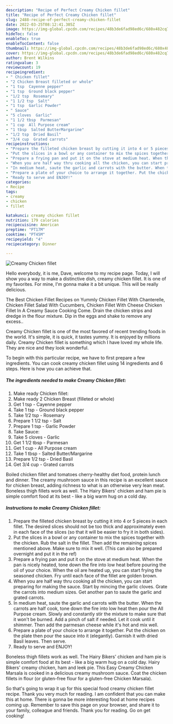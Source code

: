 ```yaml
---
description: "Recipe of Perfect Creamy Chicken fillet"
title: "Recipe of Perfect Creamy Chicken fillet"
slug: 2488-recipe-of-perfect-creamy-chicken-fillet
date: 2022-03-25T08:12:41.305Z
image: https://img-global.cpcdn.com/recipes/48b3de6fad98ed6c/680x482cq70/creamy-chicken-fillet-recipe-main-photo.jpg
hideToc: false
enableToc: true
enableTocContent: false
thumbnail: https://img-global.cpcdn.com/recipes/48b3de6fad98ed6c/680x482cq70/creamy-chicken-fillet-recipe-main-photo.jpg
cover: https://img-global.cpcdn.com/recipes/48b3de6fad98ed6c/680x482cq70/creamy-chicken-fillet-recipe-main-photo.jpg
author: Brent Wilkins
ratingvalue: 3
reviewcount: 19
recipeingredient:
- " Chicken fillet"
- "2 Chicken Breast filleted or whole"
- "1 tsp  Cayenne pepper"
- "1 tsp  Ground black pepper"
- "1/2 tsp  Rosemary"
- "1 1/2 tsp  Salt"
- "1 tsp  Garlic Powder"
- " Sauce"
- "5 cloves  Garlic"
- "1 1/2 tbsp  Parmesan"
- "1 cup  All Purpose cream"
- "1 tbsp  Salted ButterMargarine"
- "1/2 tsp  Dried Basil"
- "3/4 cup  Grated carrots"
recipeinstructions:
- "Prepare the filleted chicken breast by cutting it into 4 or 5 pieces in each fillet. The desired slices should not be too thick and approximately even in each face of the slices (so that it will be easier to fry it in both sides)."
- "Put the slices in a bowl or any container to mix the spices together with the chicken. Rub the salt in the fillet. Then add the remaining spices mentioned above. Make sure to mix it well. (This can also be prepared overnight and put it in the ref)"
- "Prepare a frying pan and put it on the stove at medium heat. When the pan is nicely heated, tone down the fire into low heat before pouring the oil of your choice. When the oil are heated up, you can start frying the seasoned chicken. Fry until each face of the fillet are golden brown."
- "When you are half way thru cooking all the chicken, you can start preparing for making the sauce. Start by mincing the garlic cloves. Grate the carrots into medium sizes. Get another pan to saute the garlic and grated carrots."
- "In medium heat, saute the garlic and carrots with the butter. When the carrots are half cook, tone down the fire into low heat then pour the All Purpose cream. Slowly and constantly stir the mixture to make sure that it won&#39;t be burned. Add a pinch of salt if needed. Let it cook until it shimmer. Then add the parmesan cheese while it&#39;s hot and mix well."
- "Prepare a plate of your choice to arrange it together. Put the chicken on the plate then pour the sauce into it (elegantly). Garnish it with dried Basil leaves. Then serve."
- "Ready to serve and ENJOY!"
categories:
- Recipe
tags:
- creamy
- chicken
- fillet

katakunci: creamy chicken fillet 
nutrition: 179 calories
recipecuisine: American
preptime: "PT17M"
cooktime: "PT45M"
recipeyield: "4"
recipecategory: Dinner

---
```



![Creamy Chicken fillet](https://img-global.cpcdn.com/recipes/48b3de6fad98ed6c/680x482cq70/creamy-chicken-fillet-recipe-main-photo.jpg)

Hello everybody, it is me, Dave, welcome to my recipe page. Today, I will show you a way to make a distinctive dish, creamy chicken fillet. It is one of my favorites. For mine, I'm gonna make it a bit unique. This will be really delicious.

The Best Chicken Fillet Recipes on Yummly Chicken Fillet With Chanterelle, Chicken Fillet Salad With Cucumbers, Chicken Fillet With Cheese Chicken Fillet In A Creamy Sauce Cooking Come. Drain the chicken strips and dredge in the flour mixture. Dip in the eggs and shake to remove any excess..

Creamy Chicken fillet is one of the most favored of recent trending foods in the world. It's simple, it is quick, it tastes yummy. It is enjoyed by millions daily. Creamy Chicken fillet is something which I have loved my whole life. They are nice and they look wonderful.


To begin with this particular recipe, we have to first prepare a few ingredients. You can cook creamy chicken fillet using 14 ingredients and 6 steps. Here is how you can achieve that.

<!--inarticleads1-->

##### The ingredients needed to make Creamy Chicken fillet:

1. Make ready  Chicken fillet:
1. Make ready 2 Chicken Breast (filleted or whole)
1. Get 1 tsp - Cayenne pepper
1. Take 1 tsp - Ground black pepper
1. Take 1/2 tsp - Rosemary
1. Prepare 1 1/2 tsp - Salt
1. Prepare 1 tsp - Garlic Powder
1. Take  Sauce:
1. Take 5 cloves - Garlic
1. Get 1 1/2 tbsp - Parmesan
1. Get 1 cup - All Purpose cream
1. Take 1 tbsp - Salted Butter/Margarine
1. Prepare 1/2 tsp - Dried Basil
1. Get 3/4 cup - Grated carrots


Boiled chicken fillet and tomatoes cherry-healthy diet food, protein lunch and dinner. The creamy mushroom sauce in this recipe is an excellent sauce for chicken breast, adding richness to what is an otherwise very lean meat. Boneless thigh fillets work as well. The Hairy Bikers&#39; chicken and ham pie is simple comfort food at its best - like a big warm hug on a cold day. 

<!--inarticleads2-->

##### Instructions to make Creamy Chicken fillet:

1. Prepare the filleted chicken breast by cutting it into 4 or 5 pieces in each fillet. The desired slices should not be too thick and approximately even in each face of the slices (so that it will be easier to fry it in both sides).
1. Put the slices in a bowl or any container to mix the spices together with the chicken. Rub the salt in the fillet. Then add the remaining spices mentioned above. Make sure to mix it well. (This can also be prepared overnight and put it in the ref)
1. Prepare a frying pan and put it on the stove at medium heat. When the pan is nicely heated, tone down the fire into low heat before pouring the oil of your choice. When the oil are heated up, you can start frying the seasoned chicken. Fry until each face of the fillet are golden brown.
1. When you are half way thru cooking all the chicken, you can start preparing for making the sauce. Start by mincing the garlic cloves. Grate the carrots into medium sizes. Get another pan to saute the garlic and grated carrots.
1. In medium heat, saute the garlic and carrots with the butter. When the carrots are half cook, tone down the fire into low heat then pour the All Purpose cream. Slowly and constantly stir the mixture to make sure that it won&#39;t be burned. Add a pinch of salt if needed. Let it cook until it shimmer. Then add the parmesan cheese while it&#39;s hot and mix well.
1. Prepare a plate of your choice to arrange it together. Put the chicken on the plate then pour the sauce into it (elegantly). Garnish it with dried Basil leaves. Then serve.
1. Ready to serve and ENJOY!

Boneless thigh fillets work as well. The Hairy Bikers&#39; chicken and ham pie is simple comfort food at its best - like a big warm hug on a cold day. Hairy Bikers&#39; creamy chicken, ham and leek pie. This Easy Creamy Chicken Marsala is cooked in a delicious creamy mushroom sauce. Coat the chicken fillets in flour (or gluten-free flour for a gluten-free Chicken Marsala). 

So that's going to wrap it up for this special food creamy chicken fillet recipe. Thank you very much for reading. I am confident that you can make this at home. There is gonna be more interesting food at home recipes coming up. Remember to save this page on your browser, and share it to your family, colleague and friends. Thank you for reading. Go on get cooking!

